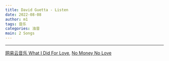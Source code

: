 ```yaml
---
title: David Guetta - Listen
date: 2022-08-08
author: m1
tags: 音乐
categories: 浊音
main: 2 Songs
---
```


<link rel="stylesheet" href="/css/APlayer.min.css">
<div id="aplayer"></div>
<script src="/js/APlayer.min.js"></script>
<script>
    const ap = new APlayer({
    container: document.getElementById('aplayer'),
    lrcType: 3,
    loop: 'none',
    audio: [
        {
        name: 'What I Did For Love',
        artist: 'David Guetta (feat. Emeli Sandé)',
        url: 'What I Did For Love.m4a',
        cover: 'Cover.jpg',
        lrc: 'What I Did For Love.lrc',
        },
        {
        name: 'No Money No Love',
        artist: 'David Guetta & Showtek (feat. Elliphant & Ms. Dynamite)',
        url: 'No Money No Love.m4a',
        cover: 'Cover.jpg',
        lrc: 'No Money No Love.lrc',
        }
    ]
});
</script>

---

[网易云音乐 What I Did For Love](https://music.163.com/song?id=29747485), [No Money No Love](https://music.163.com/song?id=29747491)